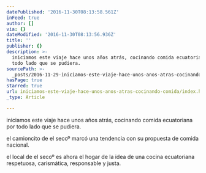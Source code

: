 ```yaml
---
datePublished: '2016-11-30T08:13:58.561Z'
inFeed: true
author: []
via: {}
dateModified: '2016-11-30T08:13:56.936Z'
title: ''
publisher: {}
description: >-
  iniciamos este viaje hace unos años atrás, cocinando comida ecuatoriana por
  todo lado que se pudiera. 
sourcePath: >-
  _posts/2016-11-29-iniciamos-este-viaje-hace-unos-anos-atras-cocinando-comida.md
hasPage: true
starred: true
url: iniciamos-este-viaje-hace-unos-anos-atras-cocinando-comida/index.html
_type: Article

---
```

iniciamos este viaje hace unos años atrás, cocinando comida ecuatoriana por todo lado que se pudiera. 

el camioncito de el secoº marcó una tendencia con su propuesta de comida nacional.

el local de el secoº es ahora el hogar de la idea de una cocina ecuatoriana respetuosa, carismática, responsable y justa.
